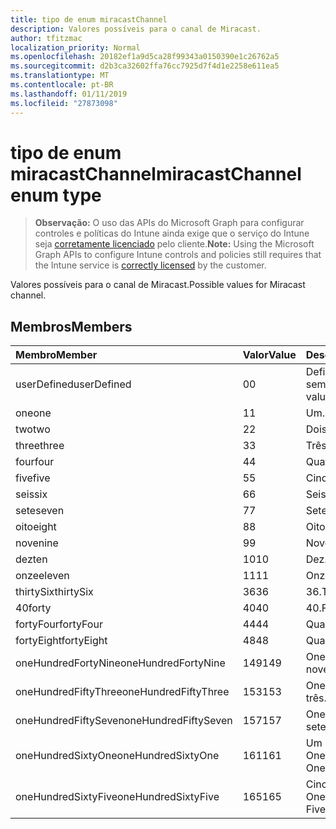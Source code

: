 ```yaml
---
title: tipo de enum miracastChannel
description: Valores possíveis para o canal de Miracast.
author: tfitzmac
localization_priority: Normal
ms.openlocfilehash: 20182ef1a9d5ca28f99343a0150390e1c26762a5
ms.sourcegitcommit: d2b3ca32602ffa76cc7925d7f4d1e2258e611ea5
ms.translationtype: MT
ms.contentlocale: pt-BR
ms.lasthandoff: 01/11/2019
ms.locfileid: "27873098"
---
```

# <a name="miracastchannel-enum-type"></a><span data-ttu-id="fd678-103">tipo de enum miracastChannel</span><span class="sxs-lookup"><span data-stu-id="fd678-103">miracastChannel enum type</span></span>

> <span data-ttu-id="fd678-104">**Observação:** O uso das APIs do Microsoft Graph para configurar controles e políticas do Intune ainda exige que o serviço do Intune seja [corretamente licenciado](https://go.microsoft.com/fwlink/?linkid=839381) pelo cliente.</span><span class="sxs-lookup"><span data-stu-id="fd678-104">**Note:** Using the Microsoft Graph APIs to configure Intune controls and policies still requires that the Intune service is [correctly licensed](https://go.microsoft.com/fwlink/?linkid=839381) by the customer.</span></span>

<span data-ttu-id="fd678-105">Valores possíveis para o canal de Miracast.</span><span class="sxs-lookup"><span data-stu-id="fd678-105">Possible values for Miracast channel.</span></span>
## <a name="members"></a><span data-ttu-id="fd678-106">Membros</span><span class="sxs-lookup"><span data-stu-id="fd678-106">Members</span></span>
|<span data-ttu-id="fd678-107">Membro</span><span class="sxs-lookup"><span data-stu-id="fd678-107">Member</span></span>|<span data-ttu-id="fd678-108">Valor</span><span class="sxs-lookup"><span data-stu-id="fd678-108">Value</span></span>|<span data-ttu-id="fd678-109">Descrição</span><span class="sxs-lookup"><span data-stu-id="fd678-109">Description</span></span>|
|:---|:---|:---|
|<span data-ttu-id="fd678-110">userDefined</span><span class="sxs-lookup"><span data-stu-id="fd678-110">userDefined</span></span>|<span data-ttu-id="fd678-111">0</span><span class="sxs-lookup"><span data-stu-id="fd678-111">0</span></span>|<span data-ttu-id="fd678-112">Definido pelo usuário, valor padrão, sem intenção.</span><span class="sxs-lookup"><span data-stu-id="fd678-112">User Defined, default value, no intent.</span></span>|
|<span data-ttu-id="fd678-113">one</span><span class="sxs-lookup"><span data-stu-id="fd678-113">one</span></span>|<span data-ttu-id="fd678-114">1</span><span class="sxs-lookup"><span data-stu-id="fd678-114">1</span></span>|<span data-ttu-id="fd678-115">Um.</span><span class="sxs-lookup"><span data-stu-id="fd678-115">One.</span></span>|
|<span data-ttu-id="fd678-116">two</span><span class="sxs-lookup"><span data-stu-id="fd678-116">two</span></span>|<span data-ttu-id="fd678-117">2</span><span class="sxs-lookup"><span data-stu-id="fd678-117">2</span></span>|<span data-ttu-id="fd678-118">Dois.</span><span class="sxs-lookup"><span data-stu-id="fd678-118">Two.</span></span>|
|<span data-ttu-id="fd678-119">three</span><span class="sxs-lookup"><span data-stu-id="fd678-119">three</span></span>|<span data-ttu-id="fd678-120">3</span><span class="sxs-lookup"><span data-stu-id="fd678-120">3</span></span>|<span data-ttu-id="fd678-121">Três.</span><span class="sxs-lookup"><span data-stu-id="fd678-121">Three.</span></span>|
|<span data-ttu-id="fd678-122">four</span><span class="sxs-lookup"><span data-stu-id="fd678-122">four</span></span>|<span data-ttu-id="fd678-123">4</span><span class="sxs-lookup"><span data-stu-id="fd678-123">4</span></span>|<span data-ttu-id="fd678-124">Quatro.</span><span class="sxs-lookup"><span data-stu-id="fd678-124">Four.</span></span>|
|<span data-ttu-id="fd678-125">five</span><span class="sxs-lookup"><span data-stu-id="fd678-125">five</span></span>|<span data-ttu-id="fd678-126">5</span><span class="sxs-lookup"><span data-stu-id="fd678-126">5</span></span>|<span data-ttu-id="fd678-127">Cinco.</span><span class="sxs-lookup"><span data-stu-id="fd678-127">Five.</span></span>|
|<span data-ttu-id="fd678-128">seis</span><span class="sxs-lookup"><span data-stu-id="fd678-128">six</span></span>|<span data-ttu-id="fd678-129">6</span><span class="sxs-lookup"><span data-stu-id="fd678-129">6</span></span>|<span data-ttu-id="fd678-130">Seis.</span><span class="sxs-lookup"><span data-stu-id="fd678-130">Six.</span></span>|
|<span data-ttu-id="fd678-131">sete</span><span class="sxs-lookup"><span data-stu-id="fd678-131">seven</span></span>|<span data-ttu-id="fd678-132">7</span><span class="sxs-lookup"><span data-stu-id="fd678-132">7</span></span>|<span data-ttu-id="fd678-133">Sete.</span><span class="sxs-lookup"><span data-stu-id="fd678-133">Seven.</span></span>|
|<span data-ttu-id="fd678-134">oito</span><span class="sxs-lookup"><span data-stu-id="fd678-134">eight</span></span>|<span data-ttu-id="fd678-135">8</span><span class="sxs-lookup"><span data-stu-id="fd678-135">8</span></span>|<span data-ttu-id="fd678-136">Oito.</span><span class="sxs-lookup"><span data-stu-id="fd678-136">Eight.</span></span>|
|<span data-ttu-id="fd678-137">nove</span><span class="sxs-lookup"><span data-stu-id="fd678-137">nine</span></span>|<span data-ttu-id="fd678-138">9</span><span class="sxs-lookup"><span data-stu-id="fd678-138">9</span></span>|<span data-ttu-id="fd678-139">Nove.</span><span class="sxs-lookup"><span data-stu-id="fd678-139">Nine.</span></span>|
|<span data-ttu-id="fd678-140">dez</span><span class="sxs-lookup"><span data-stu-id="fd678-140">ten</span></span>|<span data-ttu-id="fd678-141">10</span><span class="sxs-lookup"><span data-stu-id="fd678-141">10</span></span>|<span data-ttu-id="fd678-142">Dez.</span><span class="sxs-lookup"><span data-stu-id="fd678-142">Ten.</span></span>|
|<span data-ttu-id="fd678-143">onze</span><span class="sxs-lookup"><span data-stu-id="fd678-143">eleven</span></span>|<span data-ttu-id="fd678-144">11</span><span class="sxs-lookup"><span data-stu-id="fd678-144">11</span></span>|<span data-ttu-id="fd678-145">Onze.</span><span class="sxs-lookup"><span data-stu-id="fd678-145">Eleven.</span></span>|
|<span data-ttu-id="fd678-146">thirtySix</span><span class="sxs-lookup"><span data-stu-id="fd678-146">thirtySix</span></span>|<span data-ttu-id="fd678-147">36</span><span class="sxs-lookup"><span data-stu-id="fd678-147">36</span></span>|<span data-ttu-id="fd678-148">36.</span><span class="sxs-lookup"><span data-stu-id="fd678-148">Thirty-Six.</span></span>|
|<span data-ttu-id="fd678-149">40</span><span class="sxs-lookup"><span data-stu-id="fd678-149">forty</span></span>|<span data-ttu-id="fd678-150">40</span><span class="sxs-lookup"><span data-stu-id="fd678-150">40</span></span>|<span data-ttu-id="fd678-151">40.</span><span class="sxs-lookup"><span data-stu-id="fd678-151">Forty.</span></span>|
|<span data-ttu-id="fd678-152">fortyFour</span><span class="sxs-lookup"><span data-stu-id="fd678-152">fortyFour</span></span>|<span data-ttu-id="fd678-153">44</span><span class="sxs-lookup"><span data-stu-id="fd678-153">44</span></span>|<span data-ttu-id="fd678-154">Quarenta e quatro.</span><span class="sxs-lookup"><span data-stu-id="fd678-154">Forty-Four.</span></span>|
|<span data-ttu-id="fd678-155">fortyEight</span><span class="sxs-lookup"><span data-stu-id="fd678-155">fortyEight</span></span>|<span data-ttu-id="fd678-156">48</span><span class="sxs-lookup"><span data-stu-id="fd678-156">48</span></span>|<span data-ttu-id="fd678-157">Quarenta e oito.</span><span class="sxs-lookup"><span data-stu-id="fd678-157">Forty-Eight.</span></span>|
|<span data-ttu-id="fd678-158">oneHundredFortyNine</span><span class="sxs-lookup"><span data-stu-id="fd678-158">oneHundredFortyNine</span></span>|<span data-ttu-id="fd678-159">149</span><span class="sxs-lookup"><span data-stu-id="fd678-159">149</span></span>|<span data-ttu-id="fd678-160">OneHundredForty e nove.</span><span class="sxs-lookup"><span data-stu-id="fd678-160">OneHundredForty-Nine.</span></span>|
|<span data-ttu-id="fd678-161">oneHundredFiftyThree</span><span class="sxs-lookup"><span data-stu-id="fd678-161">oneHundredFiftyThree</span></span>|<span data-ttu-id="fd678-162">153</span><span class="sxs-lookup"><span data-stu-id="fd678-162">153</span></span>|<span data-ttu-id="fd678-163">OneHundredFifty-três.</span><span class="sxs-lookup"><span data-stu-id="fd678-163">OneHundredFifty-Three.</span></span>|
|<span data-ttu-id="fd678-164">oneHundredFiftySeven</span><span class="sxs-lookup"><span data-stu-id="fd678-164">oneHundredFiftySeven</span></span>|<span data-ttu-id="fd678-165">157</span><span class="sxs-lookup"><span data-stu-id="fd678-165">157</span></span>|<span data-ttu-id="fd678-166">OneHundredFifty-sete.</span><span class="sxs-lookup"><span data-stu-id="fd678-166">OneHundredFifty-Seven.</span></span>|
|<span data-ttu-id="fd678-167">oneHundredSixtyOne</span><span class="sxs-lookup"><span data-stu-id="fd678-167">oneHundredSixtyOne</span></span>|<span data-ttu-id="fd678-168">161</span><span class="sxs-lookup"><span data-stu-id="fd678-168">161</span></span>|<span data-ttu-id="fd678-169">Um OneHundredSixty.</span><span class="sxs-lookup"><span data-stu-id="fd678-169">OneHundredSixty-One.</span></span>|
|<span data-ttu-id="fd678-170">oneHundredSixtyFive</span><span class="sxs-lookup"><span data-stu-id="fd678-170">oneHundredSixtyFive</span></span>|<span data-ttu-id="fd678-171">165</span><span class="sxs-lookup"><span data-stu-id="fd678-171">165</span></span>|<span data-ttu-id="fd678-172">Cinco OneHundredSixty.</span><span class="sxs-lookup"><span data-stu-id="fd678-172">OneHundredSixty-Five.</span></span>|



